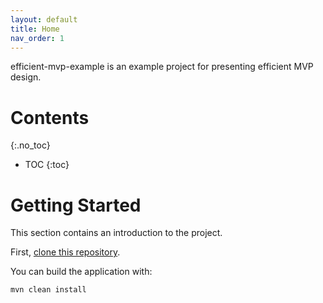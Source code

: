 ```yaml
---
layout: default
title: Home
nav_order: 1
---
```


efficient-mvp-example is an example project for presenting efficient MVP design.

# Contents
{:.no_toc}

* TOC
{:toc}

# Getting Started

This section contains an introduction to the project.

First, [clone this repository](https://docs.github.com/en/github/creating-cloning-and-archiving-repositories/cloning-a-repository-from-github/cloning-a-repository).

You can build the application with:

```shell
mvn clean install
```
